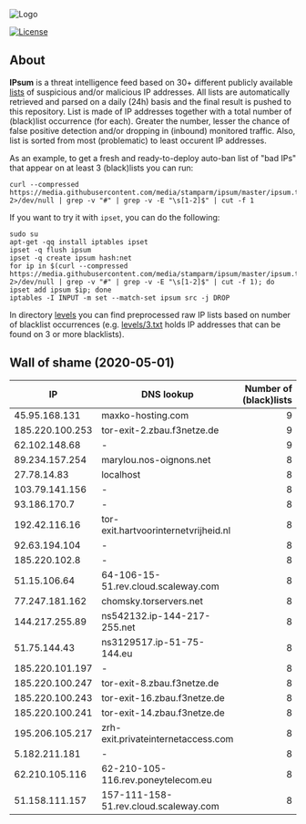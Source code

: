 ![Logo](https://i.imgur.com/PyKLAe7.png)

[![License](https://img.shields.io/badge/license-Public_domain-red.svg)](https://wiki.creativecommons.org/wiki/Public_domain)

About
----

**IPsum** is a threat intelligence feed based on 30+ different publicly available [lists](https://github.com/stamparm/maltrail) of suspicious and/or malicious IP addresses. All lists are automatically retrieved and parsed on a daily (24h) basis and the final result is pushed to this repository. List is made of IP addresses together with a total number of (black)list occurrence (for each). Greater the number, lesser the chance of false positive detection and/or dropping in (inbound) monitored traffic. Also, list is sorted from most (problematic) to least occurent IP addresses.

As an example, to get a fresh and ready-to-deploy auto-ban list of "bad IPs" that appear on at least 3 (black)lists you can run:

```
curl --compressed https://media.githubusercontent.com/media/stamparm/ipsum/master/ipsum.txt 2>/dev/null | grep -v "#" | grep -v -E "\s[1-2]$" | cut -f 1
```

If you want to try it with `ipset`, you can do the following:

```
sudo su
apt-get -qq install iptables ipset
ipset -q flush ipsum
ipset -q create ipsum hash:net
for ip in $(curl --compressed https://media.githubusercontent.com/media/stamparm/ipsum/master/ipsum.txt 2>/dev/null | grep -v "#" | grep -v -E "\s[1-2]$" | cut -f 1); do ipset add ipsum $ip; done
iptables -I INPUT -m set --match-set ipsum src -j DROP
```

In directory [levels](levels) you can find preprocessed raw IP lists based on number of blacklist occurrences (e.g. [levels/3.txt](levels/3.txt) holds IP addresses that can be found on 3 or more blacklists).

Wall of shame (2020-05-01)
----

|IP|DNS lookup|Number of (black)lists|
|---|---|--:|
45.95.168.131|maxko-hosting.com|9
185.220.100.253|tor-exit-2.zbau.f3netze.de|9
62.102.148.68|-|9
89.234.157.254|marylou.nos-oignons.net|8
27.78.14.83|localhost|8
103.79.141.156|-|8
93.186.170.7|-|8
192.42.116.16|tor-exit.hartvoorinternetvrijheid.nl|8
92.63.194.104|-|8
185.220.102.8|-|8
51.15.106.64|64-106-15-51.rev.cloud.scaleway.com|8
77.247.181.162|chomsky.torservers.net|8
144.217.255.89|ns542132.ip-144-217-255.net|8
51.75.144.43|ns3129517.ip-51-75-144.eu|8
185.220.101.197|-|8
185.220.100.247|tor-exit-8.zbau.f3netze.de|8
185.220.100.243|tor-exit-16.zbau.f3netze.de|8
185.220.100.241|tor-exit-14.zbau.f3netze.de|8
195.206.105.217|zrh-exit.privateinternetaccess.com|8
5.182.211.181|-|8
62.210.105.116|62-210-105-116.rev.poneytelecom.eu|8
51.158.111.157|157-111-158-51.rev.cloud.scaleway.com|8
